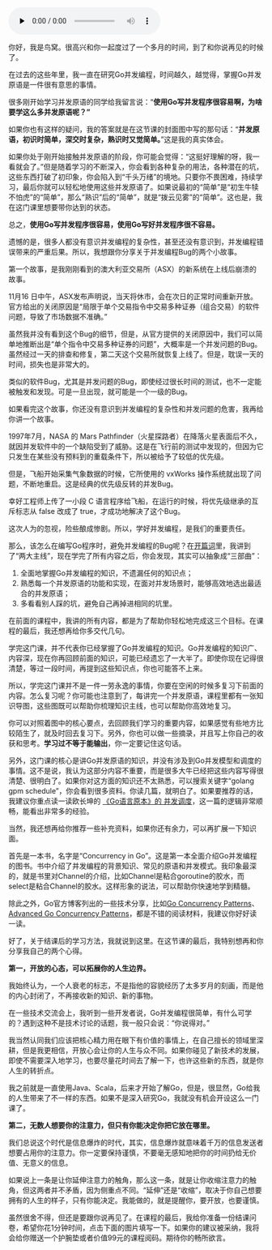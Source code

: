 <audio id="audio" title="结束语 | 再聊Go并发编程的价值和精进之路" controls="" preload="none"><source id="mp3" src="https://static001.geekbang.org/resource/audio/bc/36/bc939097fbe69423d28d680e6d055336.mp3"></audio>

你好，我是鸟窝。很高兴和你一起度过了一个多月的时间，到了和你说再见的时候了。

在过去的这些年里，我一直在研究Go并发编程，时间越久，越觉得，掌握Go并发原语是一件很有意思的事情。

很多刚开始学习并发原语的同学给我留言说：“**使用Go写并发程序很容易啊，为啥要学这么多并发原语呢？”**

如果你也有这样的疑问，我的答案就是在这节课的封面图中写的那句话：“**并发原语，初识时简单，深交时复杂，熟识时又觉简单。**”这是我的真实体会。

如果你处于刚开始接触并发原语的阶段，你可能会觉得：“这挺好理解的呀，我一看就会了。”但是随着学习的不断深入，你会看到各种复杂的用法，各种潜在的坑，这些东西打破了初印象，你会陷入到“千头万绪”的境地。只要你不畏困难，持续学习，最后你就可以轻松地使用这些并发原语了。如果说最初的“简单”是“初生牛犊不怕虎”的“简单”，那么“熟识”后的“简单”，就是“拨云见雾”的“简单”。这也是，我在这门课里想要带你达到的状态。

总之，**使用Go写并发程序很容易，使用Go写好并发程序很不容易。**

遗憾的是，很多人都没有意识并发编程的复杂性，甚至还没有意识到，并发编程错误带来的严重后果。所以，我想跟你分享关于并发编程Bug的两个小故事。

第一个故事，是我刚刚看到的澳大利亚交易所（ASX）的新系统在上线后崩溃的故事。

11月16 日中午，ASX发布声明说，当天将休市，会在次日的正常时间重新开放。官方给出的关闭原因是“局限于单个交易指令中交易多种证券（组合交易）的软件问题，导致了市场数据不准确。”

虽然我并没有看到这个Bug的细节，但是，从官方提供的关闭原因中，我们可以简单地推断出是“单个指令中交易多种证券的问题”，大概率是一个并发问题的Bug。虽然经过一天的排查和修复，第二天这个交易所就恢复上线了。但是，耽误一天的时间，损失也是非常大的。

类似的软件Bug，尤其是并发问题的Bug，即使经过很长时间的测试，也不一定能被触发和发现。可是一旦出现，就可能是一个一级的Bug。

如果看完这个故事，你还没有意识到并发编程的复杂性和并发问题的危害，我再给你讲一个故事。

1997年7月，NASA 的 Mars Pathfinder（火星探路者）在降落火星表面后不久，就因并发软件中的一个缺陷受到了威胁。这是在飞行前的测试中发现的，但因为它只发生在某些没有预料到的重载条件下，所以被给予了较低的优先级。

但是，飞船开始采集气象数据的时候，它所使用的 vxWorks 操作系统就出现了问题，不断地重启。这是经典的优先级反转的并发Bug。

幸好工程师上传了一小段 C 语言程序给飞船，在运行的时候，将优先级继承的互斥标志从 false 改成了 true，才成功地解决了这个Bug。

这次人为的忽视，险些酿成惨剧。所以，学好并发编程，是我们的重要责任。

那么，该怎么在编写Go程序时，避免并发编程的Bug呢？在[开篇词](https://time.geekbang.org/column/article/294849)里，我讲到了“两大主线”，现在学完了所有内容之后，你会发现，其实可以抽象成“三部曲”：

1. 全面地掌握Go并发编程的知识，不遗漏任何的知识点；
1. 熟悉每一个并发原语的功能和实现，在面对并发场景时，能够高效地选出最适合的并发原语；
1. 多看看别人踩的坑，避免自己再掉进相同的坑里。

在前面的课程中，我讲的所有内容，都是为了帮助你轻松地完成这三个目标。在课程的最后，我还想再给你多交代几句。

学完这门课，并不代表你已经掌握了Go并发编程的知识。Go并发编程的知识广、内容深，现在你再回顾前面的知识，可能已经遗忘了一大半了。即使你现在记得很清楚，等过一段时间，再提到这些知识点，你也可能答不上来。

所以，学完这门课并不是一件一劳永逸的事情，你要在空闲的时候多复习下前面的内容。怎么复习呢？你可能也注意到了，每讲完一个并发原语，课程里都有一张知识导图，这些图既可以帮助你梳理知识主线，也可以帮助你高效地复习。

你可以对照着图中的核心要点，去回顾我们学习的重要内容，如果感觉有些地方比较陌生了，就及时回去复习下。另外，你也可以做一些摘录，并且写上你自己的收获和思考。**学习过不等于能输出**，你一定要记住这句话。

另外，这门课的核心是讲Go并发原语的知识，并没有涉及到Go并发模型和调度的事情。这不是说，我认为这部分内容不重要，而是很多大牛已经把这些内容写得很清楚、很明白了。如果你对这方面的知识还不太熟悉，可以搜索关键字“golang gpm schedule”，你会看到很多资料。你读几篇，就明白了。如果要推荐的话，我建议你重点读一读欧长坤的 [《Go语言原本》的 并发调度](https://golang.design/under-the-hood/zh-cn/part2runtime/ch06sched/)，这一篇的逻辑非常顺畅，能看出非常多的经验。

当然，我还想再给你推荐一些补充资料，如果你还有余力，可以再扩展一下知识面。

首先是一本书，名字是“Concurrency in Go”。这是第一本全面介绍Go并发编程的图书。书中介绍了并发编程的背景知识、常见的原语和并发模式。我印象最深的，就是书里对Channel的介绍，比如Channel是粘合goroutine的胶水，而select是粘合Channel的胶水。这样形象的说法，可以帮助你快速地学到精髓。

除此之外，Go官方博客列出的一些技术分享，比如[Go Concurrency Patterns](https://www.youtube.com/watch?v=f6kdp27TYZs)、[Advanced Go Concurrency Patterns](https://www.youtube.com/watch?v=QDDwwePbDtw)，都是不错的阅读材料，我建议你好好读一读。

好了，关于结课后的学习方法，我就说到这里。在这节课的最后，我特别想再和你分享我自己的两个心得。

**第一，开放的心态，可以拓展你的人生边界。**

我始终认为，一个人衰老的标志，不是指他的容貌经历了太多岁月的刻画，而是他的内心封闭了，不再接收新的知识、新的事物。

在一些技术交流会上，我听到一些开发者说，Go并发编程很简单，有什么可学的？遇到这种不是技术讨论的话题，我一般只会说：“你说得对。”

我当然认同我们应该把核心精力用在眼下有价值的事情上，在自己擅长的领域里深耕，但是我更相信，开放心会让你的人生与众不同。如果你碰见了新技术的发展，即使不需要深入地学习，也要尽量花时间去了解一下，也许这些新的东西，就是你人生的转折点。

我之前就是一直使用Java、Scala，后来才开始了解Go，但是，很显然，Go给我的人生带来了不一样的东西。如果不是深入研究Go，我就没有机会开设这么一门课了。

**第二，无数人想要你的注意力，但只有你能决定你把它放在哪里。**

我们总说这个时代是信息爆炸的时代，其实，信息爆炸就意味着千万的信息发送者想要占用你的注意力。你一定要保持谨慎，不要毫无感知地把你的时间扔给无价值、无意义的信息。

如果说上一条是让你延伸注意力的触角，那么这一条，就是让你收缩注意力的触角，但这两者并不矛盾，因为侧重点不同。“延伸”还是“收缩”，取决于你自己想要拥有的人生的样子，只有你能决定。我能做的，就是提醒你，要开放，也要谨慎。

虽然很舍不得，但还是要跟你说再见了。在课程的最后，我给你准备一份结课问卷，希望你花1分钟时间，点击下面的图片填写一下。如果你的建议被采纳，我将会给你赠送一个护腕垫或者价值99元的课程阅码。期待你的畅所欲言。

[<img src="https://static001.geekbang.org/resource/image/2e/9b/2eab2acf71e5183e59ea9a10e08eee9b.jpg" alt="">](https://jinshuju.net/f/UQheYe)
